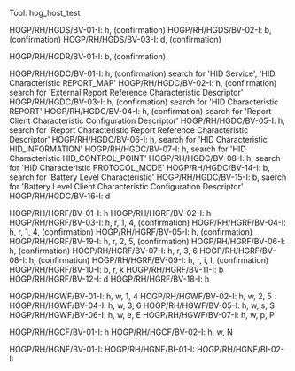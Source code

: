 Tool: hog_host_test

HOGP/RH/HGDS/BV-01-I: h, (confirmation)
HOGP/RH/HGDS/BV-02-I: b, (confirmation)
HOGP/RH/HGDS/BV-03-I: d, (confirmation)

HOGP/RH/HGDR/BV-01-I: b, (confirmation)

HOGP/RH/HGDC/BV-01-I: h, (confirmation) search for 'HID Service', 'HID Characteristic REPORT_MAP'
HOGP/RH/HGDC/BV-02-I: h, (confirmation) search for 'External Report Reference Characteristic Descriptor'
HOGP/RH/HGDC/BV-03-I: h, (confirmation) search for 'HID Characteristic REPORT'
HOGP/RH/HGDC/BV-04-I: h, (confirmation) search for 'Report Client Characteristic Configuration Descriptor'
HOGP/RH/HGDC/BV-05-I: h, search for 'Report Characteristic Report Reference Characteristic Descriptor'
HOGP/RH/HGDC/BV-06-I: h, search for 'HID Characteristic HID_INFORMATION'
HOGP/RH/HGDC/BV-07-I: h, search for 'HID Characteristic HID_CONTROL_POINT'
HOGP/RH/HGDC/BV-08-I: h, search for 'HID Characteristic PROTOCOL_MODE'
HOGP/RH/HGDC/BV-14-I: b, search for 'Battery Level Characteristic'
HOGP/RH/HGDC/BV-15-I: b, saerch for 'Battery Level Client Characteristic Configuration Descriptor'
HOGP/RH/HGDC/BV-16-I: d

HOGP/RH/HGRF/BV-01-I: h
HOGP/RH/HGRF/BV-02-I: h
HOGP/RH/HGRF/BV-03-I: h, r, 1, 4, (confirmation)
HOGP/RH/HGRF/BV-04-I: h, r, 1, 4, (confirmation)
HOGP/RH/HGRF/BV-05-I: h, (confirmation)
HOGP/RH/HGRF/BV-19-I: h, r, 2, 5, (confirmation)
HOGP/RH/HGRF/BV-06-I: h, (confirmation)
HOGP/RH/HGRF/BV-07-I: h, r, 3, 6
HOGP/RH/HGRF/BV-08-I: h, (confirmation)
HOGP/RH/HGRF/BV-09-I: h, r, i, I, (confirmation)
HOGP/RH/HGRF/BV-10-I: b, r, k
HOGP/RH/HGRF/BV-11-I: b
HOGP/RH/HGRF/BV-12-I: d
HOGP/RH/HGRF/BV-18-I: h

HOGP/RH/HGWF/BV-01-I: h, w, 1, 4
HOGP/RH/HGWF/BV-02-I: h, w, 2, 5
HOGP/RH/HGWF/BV-04-I: h, w, 3, 6
HOGP/RH/HGWF/BV-05-I: h, w, s, S
HOGP/RH/HGWF/BV-06-I: h, w, e, E
HOGP/RH/HGWF/BV-07-I: h, w, p, P

HOGP/RH/HGCF/BV-01-I: h
HOGP/RH/HGCF/BV-02-I: h, w, N

HOGP/RH/HGNF/BV-01-I: 
HOGP/RH/HGNF/BI-01-I: 
HOGP/RH/HGNF/BI-02-I: 


